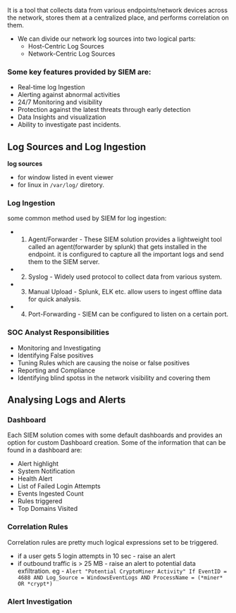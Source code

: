 It is a tool that collects data from various endpoints/network devices across the network, stores them at a centralized place, and performs correlation on them.

* We can divide our network log sources into two logical parts:
    * Host-Centric Log Sources
    * Network-Centric Log Sources

###  Some key features provided by SIEM are:
 
* Real-time log Ingestion
* Alerting against abnormal activities
* 24/7 Monitoring and visibility
* Protection against the latest threats through early detection
* Data Insights and visualization
* Ability to investigate past incidents.

## Log Sources and Log Ingestion

**log sources**
* for window listed in event viewer
* for linux in `/var/log/` diretory.

### Log Ingestion
some common method used by SIEM for log ingestion:

* 1) Agent/Forwarder - These SIEM solution provides a lightweight tool called an agent(forwarder by splunk) that gets installed in the endpoint. it is configured to capture all the important logs and send them to the SIEM server.

* 2) Syslog - Widely used protocol to collect data from various system.

* 3) Manual Upload - Splunk, ELK etc. allow users to ingest offline data for quick analysis.

* 4) Port-Forwarding - SIEM can be configured to listen on a certain port.

### SOC Analyst Responsibilities

* Monitoring and Investigating
* Identifying False positives
* Tuning Rules which are causing the noise or false positives
* Reporting and Compliance
* Identifying blind spotss in the network visibility and covering them

## Analysing Logs and Alerts

### Dashboard
Each SIEM solution comes with some default dashboards and provides an option for custom Dashboard creation. Some of the information that can be found in a dashboard are:
* Alert highlight
* System Notification
* Health Alert
* List of Failed Login Attempts
* Events Ingested Count 
* Rules triggered 
* Top Domains Visited

### Correlation Rules

Correlation rules are pretty much logical expressions set to be triggered.
* if a user gets 5 login attempts in 10 sec - raise an alert
* if outbound traffic is > 25 MB - raise an alert to potential data exfiltration.
eg - `Alert "Potential CryptoMiner Activity" If EventID = 4688 AND Log_Source = WindowsEventLogs AND ProcessName = (*miner* OR *crypt*)`

### Alert Investigation


